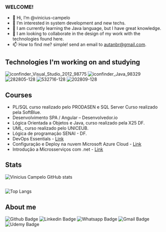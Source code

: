 ### WELCOME!

- 👋 Hi, I’m @vinicius-campelo
- 👀 I’m interested in system development and new techs.
- 🌱 I am currently learning the Java language, but I have great knowledge.
- 💞️ I am looking to collaborate in the design of my work with the technologies found here.
- 📫 How to find me? simple! send an email to autanbr@gmail.com.


## Technologies I'm working on and studying
![iconfinder_Visual_Studio_2012_98775](https://user-images.githubusercontent.com/74797865/112765408-6e8cc700-8fe3-11eb-8e00-09ee961521c0.png)
![iconfinder_Java_98329](https://user-images.githubusercontent.com/74797865/112765799-3be3ce00-8fe5-11eb-845d-281e808c5dd3.png)
![282805-128](https://user-images.githubusercontent.com/74797865/112765899-bc0a3380-8fe5-11eb-8c9f-d47d02190571.png)
![532716-128](https://user-images.githubusercontent.com/74797865/112766178-f2947e00-8fe6-11eb-8e5a-1384059cdf7c.png)
![202809-128](https://user-images.githubusercontent.com/74797865/112766582-d691dc00-8fe8-11eb-991f-3afeef01ea89.png)



## Courses
- PL/SQL curso realizado pelo PRODASEN e SQL Server Curso realizado pela SoftBlue.    
- Desenvolvimento SPA / Angular – Desenvolvedor.io                                    
- Lógica Orientada a Objetos e Java, curso realizado pela X25 DF.                     
- UML, curso realizado pelo UNICEUB.                                                  
- Lógica de programação SENAI - DF.
- DevOps Essentials - [Link](https://aia.4linux.com.br/admin/tool/certificate/view.php?code=6248284848VM)
- Configuração e Deploy na nuvem Microsoft Azure Cloud - [Link](https://certificates.digitalinnovation.one/A232720A)
- Introdução a Microsserviços com .net - [Link](https://certificates.digitalinnovation.one/AAC50B57)

## Stats
![Vinicius Campelo GitHub stats](https://github-readme-stats.vercel.app/api?username=vinicius-campelo&show_icons=true&theme=radical)
##
![Top Langs](https://github-readme-stats.vercel.app/api/top-langs/?username=vinicius-campelo&theme=tokyonight)

## About me 
![Github Badge](https://img.shields.io/badge/GitHub%20Pages-222222?style=for-the-badge&logo=GitHub%20Pages&logoColor=white&link=https://github.com/vinicius-campelo)
![Linkedin Badge](https://img.shields.io/badge/LinkedIn-0077B5?style=for-the-badge&logo=linkedin&logoColor=white&link=https://www.linkedin.com/feed/)
![Whatsapp Badge](https://img.shields.io/badge/WhatsApp-25D366?style=for-the-badge&logo=whatsapp&logoColor=white&link=https://api.whatsapp.com/send?phone=seu_telefone_55+61+98035237&text=Ola!)
![Gmail Badge](https://img.shields.io/badge/Gmail-D14836?style=for-the-badge&logo=gmail&logoColor=white&link=mailto:autanbr@gmail.com)
![Udemy Badge](https://img.shields.io/badge/Udemy-EC5252?style=for-the-badge&logo=Udemy&logoColor=white&link=https://www.udemy.com/user/5692d86b-a52a-4fcf-ad7c-419f531b46c4/)


<!---
vinicius-campelo/vinicius-campelo is a ✨ special ✨ repository because its `README.md` (this file) appears on your GitHub profile.
You can click the Preview link to take a look at your changes.
--->
